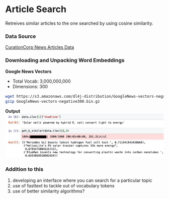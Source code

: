 # Article Search
Retreives similar articles to the one searched by using cosine similarity.

### Data Source
[CurationCorp News Articles Data](https://github.com/CurationCorp/curation-corpus)

### Downloading and Unpacking Word Embeddings
<b>Google News Vectors</b><br>
* Total Vocab: 3,000,000,000<br>
* Dimensions: 300
```bash
wget https://s3.amazonaws.com/dl4j-distribution/GoogleNews-vectors-negative300.bin.gz
gzip GoogleNews-vectors-negative300.bin.gz
```

<b>Output</b><br>
![](https://github.com/sidthakur08/article_search/blob/main/ss_ouput.jpg)


### Addition to this
1. developing an interface where you can search for a particular topic
2. use of fasttext to tackle out of vocabulary tokens
3. use of better similarity algorithms?
